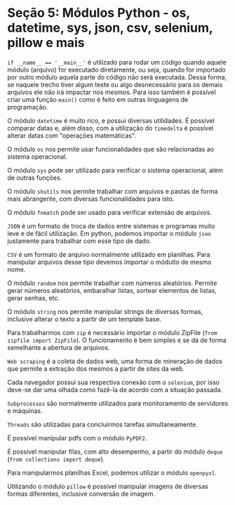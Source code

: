 # Seção 5: Módulos Python - os, datetime, sys, json, csv, selenium, pillow e mais 

``if __name__ == '__main__'`` é utilizado para rodar um código quando aquele módulo (arquivo) for executado diretamente, ou seja, quando for importado por outro módulo aquela parte do código não será executada. Dessa forma, se naquele trecho tiver algum teste ou algo desnecessário para os demais arquivos ele não irá impactar nos mesmos. Para isso também é possível criar uma função ``main()`` como é feito em outras linguagens de programação.

O módulo ``datetime`` é muito rico, e possui diversas utilidades. É possível comparar datas e, além disso, com a utilização do ``timedelta`` é possível alterar datas com "operações matemáticas". 

O módulo ``os`` nos permite usar funcionalidades que são relacionadas ao sistema operacional.

O módulo ``sys`` pode ser utilizado para verificar o sistema operacional, além de outras funções.

O módulo ``shutils`` nos permite trabalhar com arquivos e pastas de forma mais abrangente, com diversas funcionalidades para isto.

O módulo ``fnmatch`` pode ser usado para verificar extensão de arquivos.

``JSON`` é um formato de troca de dados entre sistemas e programas muito leve e de fácil utilização. Em python, podemos importar o módulo ``json`` justamente para trabalhar com esse tipo de dado. 

``CSV`` é um formato de arquivo normalmente utilizado em planilhas. Para manipular arquivos desse tipo devemos importar o módutlo de mesmo nome.

O módulo ``random`` nos permite trabalhar com números aleatórios. Permite gerar números aleatórios, embaralhar listas, sortear elementos de listas, gerar senhas, etc.

O módulo ``string`` nos permite manipular strings de diversas formas, inclusive alterar o texto a partir de um template base.

Para trabalharmos com ``zip`` é necessário importar o módulo ZipFile (``from zipfile import ZipFile``). O funcionamento é bem simples e se dá de forma semelhante a abertura de arquivos.

``Web scraping`` é a coleta de dados web, uma forma de mineração de dados que permite a extração dos mesmos a partir de sites da web.

Cada navegador possui sua respectiva conexão com o ``selenium``, por isso deve-se dar uma olhada como fazê-la de acordo com a situação passada.

``Subprocessos`` são normalmente utilizados para monitoramento de servidores e máquinas.

``Threads`` são utilizadas para concluirmos tarefas simultaneamente.

É possível manipular pdfs com o módulo ``PyPDF2``.

É possível manipular filas, com alto desempenho, a partir do módulo ``deque`` (``from collections import deque``).

Para manipularmos planilhas Excel, podemos utilizar o módulo ``openpyxl``.

Utilizando o módulo ``pillow`` é possível manipular imagens de diversas formas diferentes, inclusive conversão de imagem.
